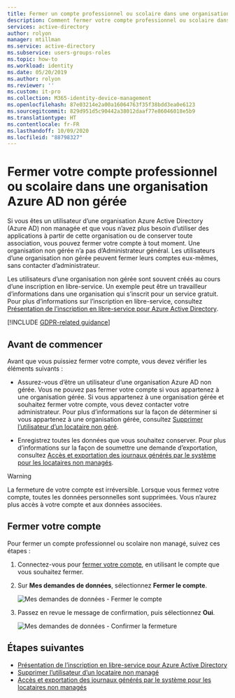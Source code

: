 ```yaml
---
title: Fermer un compte professionnel ou scolaire dans une organisation Azure AD non gérée
description: Comment fermer votre compte professionnel ou scolaire dans un annuaire Azure Active Directory non managé.
services: active-directory
author: rolyon
manager: mtillman
ms.service: active-directory
ms.subservice: users-groups-roles
ms.topic: how-to
ms.workload: identity
ms.date: 05/20/2019
ms.author: rolyon
ms.reviewer: ''
ms.custom: it-pro
ms.collection: M365-identity-device-management
ms.openlocfilehash: 87e03214e2a00a16064763f35f38bdd3ea0e6123
ms.sourcegitcommit: 829d951d5c90442a38012daaf77e86046018e5b9
ms.translationtype: HT
ms.contentlocale: fr-FR
ms.lasthandoff: 10/09/2020
ms.locfileid: "88798327"
---
```

# <a name="close-your-work-or-school-account-in-an-unmanaged-azure-ad-organization"></a>Fermer votre compte professionnel ou scolaire dans une organisation Azure AD non gérée

Si vous êtes un utilisateur d’une organisation Azure Active Directory (Azure AD) non managée et que vous n’avez plus besoin d’utiliser des applications à partir de cette organisation ou de conserver toute association, vous pouvez fermer votre compte à tout moment. Une organisation non gérée n’a pas d’Administrateur général. Les utilisateurs d’une organisation non gérée peuvent fermer leurs comptes eux-mêmes, sans contacter d’administrateur.

Les utilisateurs d’une organisation non gérée sont souvent créés au cours d’une inscription en libre-service. Un exemple peut être un travailleur d’informations dans une organisation qui s’inscrit pour un service gratuit. Pour plus d’informations sur l’inscription en libre-service, consultez [Présentation de l’inscription en libre-service pour Azure Active Directory](directory-self-service-signup.md).

[!INCLUDE [GDPR-related guidance](../../../includes/gdpr-intro-sentence.md)]

## <a name="before-you-begin"></a>Avant de commencer

Avant que vous puissiez fermer votre compte, vous devez vérifier les éléments suivants :

* Assurez-vous d’être un utilisateur d’une organisation Azure AD non gérée. Vous ne pouvez pas fermer votre compte si vous appartenez à une organisation gérée. Si vous appartenez à une organisation gérée et souhaitez fermer votre compte, vous devez contacter votre administrateur. Pour plus d’informations sur la façon de déterminer si vous appartenez à une organisation gérée, consultez [Supprimer l’utilisateur d’un locataire non géré](/flow/gdpr-dsr-delete#delete-the-user-from-unmanaged-tenant).

* Enregistrez toutes les données que vous souhaitez conserver. Pour plus d’informations sur la façon de soumettre une demande d’exportation, consultez [Accès et exportation des journaux générés par le système pour les locataires non managés](/power-platform/admin/powerapps-gdpr-dsr-guide-systemlogs#accessing-and-exporting-system-generated-logs-for-unmanaged-tenants).

> [!WARNING]
> La fermeture de votre compte est irréversible. Lorsque vous fermez votre compte, toutes les données personnelles sont supprimées. Vous n’aurez plus accès à votre compte et aux données associées.

## <a name="close-your-account"></a>Fermer votre compte

Pour fermer un compte professionnel ou scolaire non managé, suivez ces étapes :

1. Connectez-vous pour [fermer votre compte](https://go.microsoft.com/fwlink/?linkid=873123), en utilisant le compte que vous souhaitez fermer.

1. Sur **Mes demandes de données**, sélectionnez **Fermer le compte**.

    ![Mes demandes de données - Fermer le compte](./media/users-close-account/close-account.png)

1. Passez en revue le message de confirmation, puis sélectionnez **Oui**.

    ![Mes demandes de données - Confirmer la fermeture](./media/users-close-account/confirm-close.png)

## <a name="next-steps"></a>Étapes suivantes

- [Présentation de l’inscription en libre-service pour Azure Active Directory](directory-self-service-signup.md)
- [Supprimer l’utilisateur d’un locataire non managé](/flow/gdpr-dsr-delete#delete-the-user-from-unmanaged-tenant)
- [Accès et exportation des journaux générés par le système pour les locataires non managés](/power-platform/admin/powerapps-gdpr-dsr-guide-systemlogs#accessing-and-exporting-system-generated-logs-for-unmanaged-tenants)